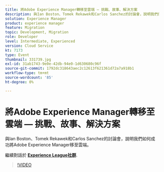 ```yaml
---
title: 將Adobe Experience Manager轉移至雲端 — 挑戰、故事、解決方案
description: 與Ian Boston、Tomek Rekawek和Carlos Sanchez的討論會，說明我們如何成功將Adobe Experience Manager移至雲端。 此工作階段屬於Adobe Developers Live內容事件的一部分。
solution: Experience Manager
product: experience manager
feature: Migration
topic: Development, Migration
role: Developer
level: Intermediate, Experienced
version: Cloud Service
kt: 7173
type: Event
thumbnail: 331739.jpg
exl-id: 31ab1743-9e0e-42db-94e0-1d630680c96f
source-git-commit: 1792dc318643aec2c12613f621361d72a7a918b1
workflow-type: tm+mt
source-wordcount: '85'
ht-degree: 0%

---
```


# 將Adobe Experience Manager轉移至雲端 — 挑戰、故事、解決方案

與Ian Boston、Tomek Rekawek和Carlos Sanchez的討論會，說明我們如何成功將Adobe Experience Manager移至雲端。

繼續對話於 **[Experience League社群](https://adobe.ly/36Yd3v6)**.

>[!VIDEO](https://video.tv.adobe.com/v/331739/?quality=12&learn=on&hidetitle=true)
